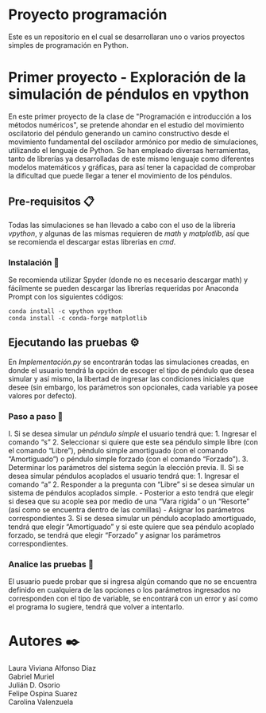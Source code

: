 # Proyecto programación
Este es un repositorio en el cual se desarrollaran uno o varios proyectos simples de programación en Python.

# Primer proyecto - Exploración de la simulación de péndulos en vpython

En este primer proyecto de la clase de "Programación e introducción a los métodos numéricos", se pretende ahondar en el estudio del movimiento oscilatorio del péndulo generando un camino constructivo desde el movimiento fundamental del oscilador armónico por medio de simulaciones, utilizando el lenguaje de Python. Se han empleado diversas herramientas, tanto de librerías ya desarrolladas de este mismo lenguaje como diferentes modelos matemáticos y gráficas, para así tener la capacidad de comprobar la dificultad que puede llegar a tener el movimiento de los péndulos.

## Pre-requisitos 📋
Todas las simulaciones se han llevado a cabo con el uso de la libreria _vpython_, y algunas de las mismas requieren de _math_ y _matplotlib_, así que se recomienda el descargar estas librerias en _cmd_.

### Instalación 🔧
Se recomienda utilizar Spyder (donde no es necesario descargar math) y fácilmente se pueden descargar las librerías requeridas por Anaconda Prompt  con los siguientes códigos:

```
conda install -c vpython vpython
conda install -c conda-forge matplotlib
```

## Ejecutando las pruebas ⚙️
En _Implementación.py_ se encontrarán todas las simulaciones creadas, en donde el usuario tendrá la opción de escoger el tipo de péndulo que desea simular y así mismo, la libertad de ingresar las condiciones iniciales que desee (sin embargo, los parámetros son opcionales, cada variable ya posee valores por defecto).

### Paso a paso 🚀

I.	Si se desea simular un _péndulo simple_ el usuario tendrá que: 
    1.	Ingresar el comando “s”
    2.	Seleccionar si quiere que este sea péndulo simple libre (con el comando       “Libre”), péndulo simple amortiguado (con el comando “Amortiguado”) o péndulo simple forzado (con el comando “Forzado”).
    3.	Determinar los parámetros del sistema según la elección previa.
II.	Si se desea simular péndulos acoplados el usuario tendrá que:
    1.	Ingresar el comando “a”
    2.	Responder a la pregunta con “Libre” si se desea simular un sistema de péndulos acoplados simple.
        - Posterior a esto tendrá que elegir si desea que su acople sea por medio de una  “Vara rígida” o un “Resorte” (así como se encuentra dentro de las comillas)
        - Asignar los parámetros correspondientes
    3.	Si se desea simular un péndulo acoplado amortiguado, tendrá que elegir “Amortiguado” y si este quiere que sea péndulo acoplado forzado, se tendrá que elegir “Forzado” y asignar los parámetros correspondientes.

### Analice las pruebas 🔩
El usuario puede probar que si ingresa algún comando que no se encuentra definido en cualquiera de las opciones o los parámetros ingresados no corresponden con el tipo de variable, se encontrará con un error y así como el programa lo sugiere, tendrá que volver a intentarlo.

# Autores ✒️
  Laura Viviana Alfonso Diaz  
  Gabriel Muriel    
  Julián D. Osorio    
  Felipe Ospina Suarez   
  Carolina Valenzuela  


